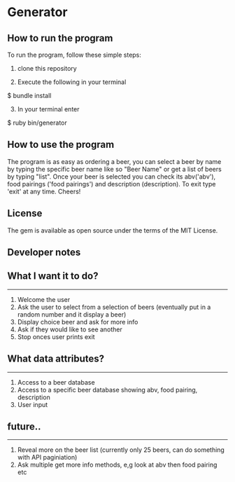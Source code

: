 # Generator

## How to run the program
To run the program, follow these simple steps: 

1. clone this repository

2. Execute the following in your terminal

$ bundle install

3. In your terminal enter 

$ ruby bin/generator

## How to use the program
The program is as easy as ordering a beer, you can select a beer by name by typing the specific beer name like so "Beer Name" or get a list of beers by typing "list". Once your beer is selected you can check its abv('abv'), food pairings ('food pairings') and description (description). To exit type 'exit' at any time. Cheers!

## License
The gem is available as open source under the terms of the MIT License.


## Developer notes
## What I want it to do?
------------------------
1. Welcome the user
2. Ask the user to select from a selection of beers (eventually put in a random number and it display a beer)
3. Display choice beer and ask for more info
5. Ask if they would like to see another
6. Stop onces user prints exit

## What data attributes?
------------------------
1. Access to a beer database
2. Access to a specific beer database showing abv, food pairing, description
3. User input

## future..
-----------
1. Reveal more on the beer list (currently only 25 beers, can do something with API paginiation)
2. Ask multiple get more info methods, e,g look at abv then food pairing etc


